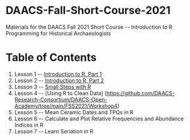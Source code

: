 # DAACS-Fall-Short-Course-2021
Materials for the DAACS Fall 2021 Short Course -- Introduction to R Programming for Historical Archaeologists

# Table of Contents
1. Lesson 1 -- [Introduction to R, Part 1](https://github.com/DAACS-Research-Consortium/DAACS-Intro-to-R)
2. Lesson 2 -- [Introduction to R, Part 2](https://github.com/DAACS-Research-Consortium/DAACS-Intro-to-R/blob/main/session-ii-startup.md)
3. Lesson 3 -- [Small Steps with R](https://github.com/DAACS-Research-Consortium/DAACS-Open-Academy/tree/main/FSS2021/Workshop3)
4. Lesson 4 -- [Using R to Clean Data] (https://github.com/DAACS-Research-Consortium/DAACS-Open-Academy/tree/main/FSS2021/Workshop4)
5. Lesson 5 -- Mean Ceramic Dates and TPQs in R
6. Lesson 6 -- Calculate and Plot Relative Frequencies and Abundance Indices in R
7. Lesson 7 -- Learn Seriation in R
